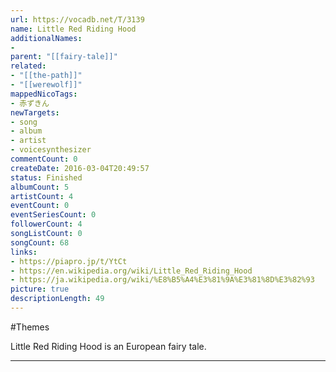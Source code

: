 ```yaml
---
url: https://vocadb.net/T/3139
name: Little Red Riding Hood
additionalNames: 
- 
parent: "[[fairy-tale]]"
related:
- "[[the-path]]"
- "[[werewolf]]"
mappedNicoTags:
- 赤ずきん
newTargets:
- song
- album
- artist
- voicesynthesizer
commentCount: 0
createDate: 2016-03-04T20:49:57
status: Finished
albumCount: 5
artistCount: 4
eventCount: 0
eventSeriesCount: 0
followerCount: 4
songListCount: 0
songCount: 68
links: 
- https://piapro.jp/t/YtCt
- https://en.wikipedia.org/wiki/Little_Red_Riding_Hood
- https://ja.wikipedia.org/wiki/%E8%B5%A4%E3%81%9A%E3%81%8D%E3%82%93
picture: true
descriptionLength: 49
---
```


#Themes

Little Red Riding Hood is an European fairy tale.

---

